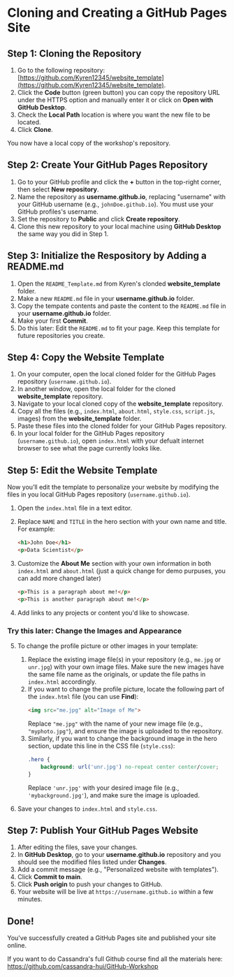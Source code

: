 
# Cloning and Creating a GitHub Pages Site

## Step 1: Cloning the Repository

1. Go to the following repository: [https://github.com/Kyren12345/website_template](https://github.com/Kyren12345/website_template).
2. Click the **Code** button (green button) you can copy the repository URL under the HTTPS option and manually enter it or click on **Open with GitHub Desktop**.
3. Check the **Local Path** location is where you want the new file to be located.
4. Click **Clone**.

You now have a local copy of the workshop's repository. 

## Step 2: Create Your GitHub Pages Repository

1. Go to your GitHub profile and click the **+** button in the top-right corner, then select **New repository**.
2. Name the repository as **username.github.io**, replacing "username" with your GitHub username (e.g., `johnDoe.github.io`). You must use your GitHub profiles's username.
3. Set the repository to **Public** and click **Create repository**.
4. Clone this new repository to your local machine using **GitHub Desktop** the same way you did in Step 1.

## Step 3: Initialize the Respository by Adding a README.md

1. Open the `README_Template.md` from Kyren's clonded **website_template** folder.
2. Make a new `README.md` file in your **username.github.io** folder.
3. Copy the tempate contents and paste the content to the `README.md` file in your **username.github.io** folder.
3. Make your first **Commit**.
4. Do this later: Edit the `README.md` to fit your page. Keep this template for future repositories you create.

## Step 4: Copy the Website Template

1. On your computer, open the local cloned folder for the GitHub Pages repository (`username.github.io`).
2. In another window, open the local folder for the cloned **website_template** repository.
3. Navigate to your local cloned copy of the **website_template** repository.
4. Copy all the files (e.g., `index.html`, `about.html`, `style.css`, `script.js`, images) from the **website_template** folder.
5. Paste these files into the cloned folder for your GitHub Pages repository.
6. In your local folder for the GitHub Pages repository (`username.github.io`), open `index.html` with your defualt internet browser to see what the page currently looks like.

## Step 5: Edit the Website Template

Now you’ll edit the template to personalize your website by modifying the files in you local GitHub Pages repository (`username.github.io`).

1. Open the `index.html` file in a text editor.

2. Replace `NAME` and `TITLE` in the hero section with your own name and title. For example:
    ```html
    <h1>John Doe</h1>
    <p>Data Scientist</p>
    ```
3. Customize the **About Me** section with your own information in both `index.html` and `about.html` (just a quick change for demo purpuses, you can add more changed later)
    ```html
    <p>This is a paragraph about me!</p>
    <p>This is another paragraph about me!</p>
    ```

4. Add links to any projects or content you'd like to showcase.

### Try this later: Change the Images and Appearance

5. To change the profile picture or other images in your template:
   1. Replace the existing image file(s) in your repository (e.g., `me.jpg` or `unr.jpg`) with your own image files. Make sure the new images have the same file name as the originals, or update the file paths in `index.html` accordingly.
   2. If you want to change the profile picture, locate the following part of the `index.html` file (you can use **Find**):
       ```html
       <img src="me.jpg" alt="Image of Me">
       ```
       Replace `"me.jpg"` with the name of your new image file (e.g., `"myphoto.jpg"`), and ensure the image is uploaded to the repository.
   3. Similarly, if you want to change the background image in the hero section, update this line in the CSS file (`style.css`):
       ```css
       .hero {
           background: url('unr.jpg') no-repeat center center/cover;
       }
       ```
       Replace `'unr.jpg'` with your desired image file (e.g., `'mybackground.jpg'`), and make sure the image is uploaded.

6. Save your changes to `index.html` and `style.css`.

## Step 7: Publish Your GitHub Pages Website

1. After editing the files, save your changes.
2. In **GitHub Desktop**, go to your **username.github.io** repository and you should see the modified files listed under **Changes**.
3. Add a commit message (e.g., "Personalized website with templates").
4. Click **Commit to main**.
5. Click **Push origin** to push your changes to GitHub.
6. Your website will be live at `https://username.github.io` within a few minutes.

## Done!

You've successfully created a GitHub Pages site and published your site online.

If you want to do Cassandra's full Github course find all the materials here: https://github.com/cassandra-hui/GitHub-Workshop